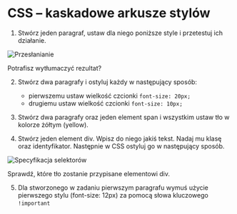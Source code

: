 # CSS – kaskadowe arkusze stylów

1. Stwórz jeden paragraf, ustaw dla niego poniższe style i przetestuj ich działanie.

  ![Przesłanianie](images/ex1.jpg)

  Potrafisz wytłumaczyć rezultat?
  
2. Stwórz dwa paragrafy i ostyluj każdy w następujący sposób:
	* pierwszemu ustaw wielkość czcionki ```font-size: 20px;```
	* drugiemu ustaw wielkość czcionki ```font-size: 10px;```

3. Stwórz dwa paragrafy oraz jeden element span i wszystkim ustaw tło w kolorze żółtym (yellow).

4. Stwórz jeden element div. Wpisz do niego jakiś tekst. Nadaj mu klasę oraz identyfikator. Następnie w CSS ostyluj go w następujący sposób.

 ![Specyfikacja selektorów](images/ex4.jpg)

 Sprawdź, które tło zostanie przypisane elementowi div. 

5. Dla stworzonego w zadaniu pierwszym paragrafu wymuś użycie pierwszego stylu (font-size: 12px) za pomocą słowa kluczowego ```!important```

